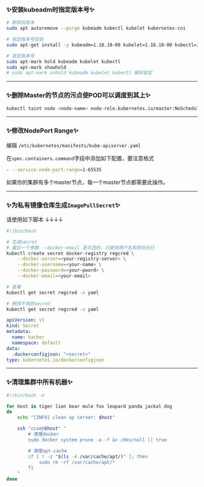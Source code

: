 ### ✨安装kubeadm时指定版本号✨

```bash
# 删除旧版本
sudo apt autoremove --purge kubeadm kubectl kubelet kubernetes-cni

# 指定版本号安装
sudo apt-get install -y kubeadm=1.18.10-00 kubelet=1.18.10-00 kubectl=1.18.10-00

# 锁定版本号
sudo apt-mark hold kubeadm kubelet kubectl
sudo apt-mark showhold
# sudo apt-mark unhold kubeadm kubelet kubectl 解除锁定
```

<hr />

### ✨删除Master的节点的污点使POD可以调度到其上✨

```bash
kubectl taint node <node-name> node-role.kubernetes.io/master:NoSchedule-
```

<hr />

### ✨修改NodePort Range✨

编辑 `/etc/kubernetes/manifests/kube-apiserver.yaml`

在`spec.containers.command`字段中添加如下配置，要注意格式

```bash
- --service-node-port-range=1-65535
```

如果你的集群有多个master节点，每一个master节点都需要此操作。

<hr />

### ✨为私有镜像仓库生成`ImagePullSecret`✨

请使用如下脚本 ↓↓↓↓

```bash
#!/bin/bash

# 生成secret
# 最后一个参数 --docker-email 是可选的，只是用用户名和密码也行
kubectl create secret docker-registry regcred \
    --docker-server=<your-registry-server> \
    --docker-username=<your-name> \
    --docker-password=<your-pword> \
    --docker-email=<your-email>

# 查看
kubectl get secret regcred -o yaml

# 删除不用的secret
kubectl get secret regcred -o yaml
```

```yaml
apiVersion: v1
kind: Secret
metadata:
  name: harbor
  namespace: default
data:
  .dockerconfigjson: "<secret>"
type: kubernetes.io/dockerconfigjson
```
<hr />

### ✨清理集群中所有机器✨

```bash
#!/bin/bash -e

for host in tiger lion bear mule fox leopard panda jackal dog
do
    echo "[INFO] clean up server: $host"

    ssh "ccae@$host" "
        # 清理docker
        sudo docker system prune -a -f &> /dev/null || true

        # 清理apt-cache
        if [ ! -z "$(ls -A /var/cache/apt/)" ]; then
            sudo rm -rf /var/cache/apt/*
        fi
    "
done
```